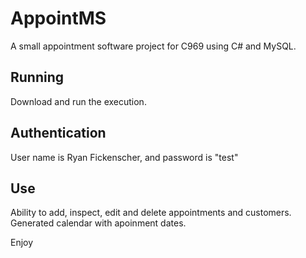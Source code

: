 ﻿# AppointMS
A small appointment software project for C969 using C# and MySQL.

## Running
Download and run the execution.

## Authentication
User name is Ryan Fickenscher, and password is "test"

## Use
Ability to add, inspect, edit and delete appointments and customers.
Generated calendar with apoinment dates.

Enjoy